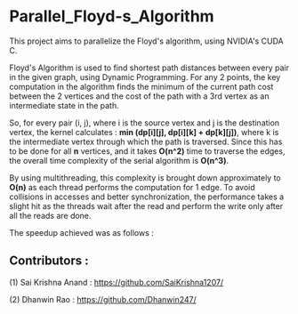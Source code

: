 # Parallel_Floyd-s_Algorithm
This project aims to parallelize the Floyd's algorithm, using NVIDIA's CUDA C.

Floyd's Algorithm is used to find shortest path distances between every pair in the given graph, using Dynamic Programming. For any 2 points, the key computation in the algorithm finds the minimum of the current path cost between the 2 vertices and the cost of the path with a 3rd vertex as an intermediate state in the path.

So, for every pair (i, j), where i is the source vertex and j is the destination vertex, the kernel calculates : **min (dp[i][j], dp[i][k] + dp[k][j])**, 
where k is the intermediate vertex through which the path is traversed. Since this has to be done for all **n** vertices, and it takes **O(n^2)** time to traverse the edges, the overall time complexity of the serial algorithm is **O(n^3)**.

By using multithreading, this complexity is brought down approximately to **O(n)** as each thread performs the computation for 1 edge. To avoid collisions in accesses and better synchronization, the performance takes a slight hit as the threads wait after the read and perform the write only after all the reads are done.

The speedup achieved was as follows : 

## Contributors :

(1) Sai Krishna Anand : https://github.com/SaiKrishna1207/

(2) Dhanwin Rao : https://github.com/Dhanwin247/
